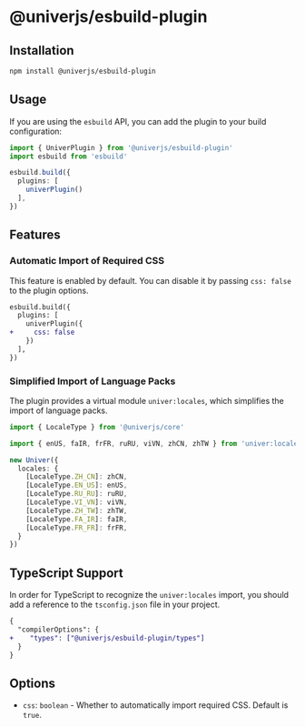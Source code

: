 # @univerjs/esbuild-plugin

## Installation

```bash
npm install @univerjs/esbuild-plugin
```

## Usage

If you are using the `esbuild` API, you can add the plugin to your build configuration:

```typescript
import { UniverPlugin } from '@univerjs/esbuild-plugin'
import esbuild from 'esbuild'

esbuild.build({
  plugins: [
    univerPlugin()
  ],
})
```

## Features

### Automatic Import of Required CSS

This feature is enabled by default. You can disable it by passing `css: false` to the plugin options.

```diff
esbuild.build({
  plugins: [
    univerPlugin({
+     css: false
    })
  ],
})
```

### Simplified Import of Language Packs

The plugin provides a virtual module `univer:locales`, which simplifies the import of language packs.

```typescript
import { LocaleType } from '@univerjs/core'

import { enUS, faIR, frFR, ruRU, viVN, zhCN, zhTW } from 'univer:locales'

new Univer({
  locales: {
    [LocaleType.ZH_CN]: zhCN,
    [LocaleType.EN_US]: enUS,
    [LocaleType.RU_RU]: ruRU,
    [LocaleType.VI_VN]: viVN,
    [LocaleType.ZH_TW]: zhTW,
    [LocaleType.FA_IR]: faIR,
    [LocaleType.FR_FR]: frFR,
  }
})
```

## TypeScript Support

In order for TypeScript to recognize the `univer:locales` import, you should add a reference to the `tsconfig.json` file in your project.

```diff
{
  "compilerOptions": {
+    "types": ["@univerjs/esbuild-plugin/types"]
  }
}
```

## Options

- `css`: `boolean` - Whether to automatically import required CSS. Default is `true`.
